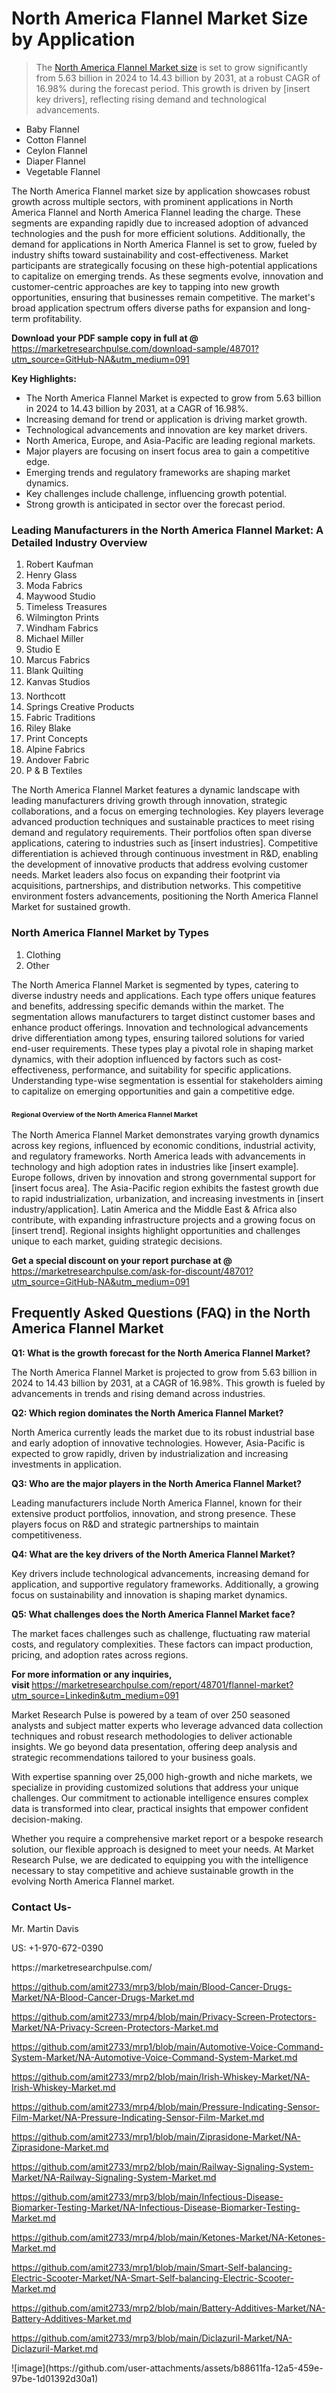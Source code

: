 <h1>North America Flannel Market&nbsp;Size by Application</h1><blockquote><p>The <a href="https://marketresearchpulse.com/download-sample/48701?utm_source=GitHub-NA&amp;utm_medium=091">North America Flannel Market size</a> is set to grow significantly from 5.63 billion in 2024 to 14.43 billion by 2031, at a robust CAGR of 16.98% during the forecast period. This growth is driven by [insert key drivers], reflecting rising demand and technological advancements.</p></blockquote><ul><li>Baby Flannel<li> Cotton Flannel<li> Ceylon Flannel<li> Diaper Flannel<li> Vegetable Flannel</li></ul><p>The North America Flannel market size by application showcases robust growth across multiple sectors, with prominent applications in North America Flannel and North America Flannel leading the charge. These segments are expanding rapidly due to increased adoption of advanced technologies and the push for more efficient solutions. Additionally, the demand for applications in North America Flannel is set to grow, fueled by industry shifts toward sustainability and cost-effectiveness. Market participants are strategically focusing on these high-potential applications to capitalize on emerging trends. As these segments evolve, innovation and customer-centric approaches are key to tapping into new growth opportunities, ensuring that businesses remain competitive. The market's broad application spectrum offers diverse paths for expansion and long-term profitability.</p><p><strong>Download your PDF sample copy in full at @ </strong><a href="https://marketresearchpulse.com/download-sample/48701?utm_source=GitHub-NA&amp;utm_medium=091">https://marketresearchpulse.com/download-sample/48701?utm_source=GitHub-NA&amp;utm_medium=091</a></p><p><strong>Key Highlights: </strong></p><ul><li>The North America Flannel Market is expected to grow from 5.63 billion in 2024 to 14.43 billion by 2031, at a CAGR of 16.98%.</li><li>Increasing demand for trend or application is driving market growth.</li><li>Technological advancements and innovation are key market drivers.</li><li>North America, Europe, and Asia-Pacific are leading regional markets.</li><li>Major players are focusing on insert focus area to gain a competitive edge.</li><li>Emerging trends and regulatory frameworks are shaping market dynamics.</li><li>Key challenges include challenge, influencing growth potential.</li><li>Strong growth is anticipated in sector over the forecast period.</li></ul><h3>Leading Manufacturers in the North America Flannel Market: A Detailed Industry Overview</h3><ol><li>Robert Kaufman</li><li>Henry Glass</li><li>Moda Fabrics</li><li>Maywood Studio</li><li>Timeless Treasures</li><li>Wilmington Prints</li><li>Windham Fabrics</li><li>Michael Miller</li><li>Studio E</li><li>Marcus Fabrics</li><li>Blank Quilting</li><li>Kanvas Studios</li><li>Northcott</li><li>Springs Creative Products</li><li>Fabric Traditions</li><li>Riley Blake</li><li>Print Concepts</li><li>Alpine Fabrics</li><li>Andover Fabric</li><li>P & B Textiles</li></ol><div class="flex max-w-full flex-col flex-grow"><div class="min-h-8 text-message flex w-full flex-col items-end gap-2 whitespace-normal break-words [.text-message+&amp;]:mt-5" dir="auto" data-message-author-role="assistant" data-message-id="fd8432e4-4910-450d-b182-61b7bfb0a01f" data-message-model-slug="gpt-4o"><div class="flex w-full flex-col gap-1 empty:hidden first:pt-[3px]"><div class="markdown prose w-full break-words dark:prose-invert light"><p>The North America Flannel Market features a dynamic landscape with leading manufacturers driving growth through innovation, strategic collaborations, and a focus on emerging technologies. Key players leverage advanced production techniques and sustainable practices to meet rising demand and regulatory requirements. Their portfolios often span diverse applications, catering to industries such as [insert industries]. Competitive differentiation is achieved through continuous investment in R&amp;D, enabling the development of innovative products that address evolving customer needs. Market leaders also focus on expanding their footprint via acquisitions, partnerships, and distribution networks. This competitive environment fosters advancements, positioning the North America Flannel Market for sustained growth.</p></div></div></div></div><h3>North America Flannel Market by Types</h3><ol><li>Clothing<li> Other</li></ol><div class="flex max-w-full flex-col flex-grow"><div class="min-h-8 text-message flex w-full flex-col items-end gap-2 whitespace-normal break-words [.text-message+&amp;]:mt-5" dir="auto" data-message-author-role="assistant" data-message-id="084470be-0bb7-4664-bddf-5156b4f41249" data-message-model-slug="gpt-4o-mini"><div class="flex w-full flex-col gap-1 empty:hidden first:pt-[3px]"><div class="markdown prose w-full break-words dark:prose-invert light"><p>The North America Flannel Market is segmented by types, catering to diverse industry needs and applications. Each type offers unique features and benefits, addressing specific demands within the market. The segmentation allows manufacturers to target distinct customer bases and enhance product offerings. Innovation and technological advancements drive differentiation among types, ensuring tailored solutions for varied end-user requirements. These types play a pivotal role in shaping market dynamics, with their adoption influenced by factors such as cost-effectiveness, performance, and suitability for specific applications. Understanding type-wise segmentation is essential for stakeholders aiming to capitalize on emerging opportunities and gain a competitive edge.</p></div></div></div></div><h3><span style="font-size: 11px;">Regional Overview of the North America Flannel Market</span></h3><div class="flex max-w-full flex-col flex-grow"><div class="min-h-8 text-message flex w-full flex-col items-end gap-2 whitespace-normal break-words [.text-message+&amp;]:mt-5" dir="auto" data-message-author-role="assistant" data-message-id="e9038762-ce64-4e30-91c9-9bd413514231" data-message-model-slug="gpt-4o-mini"><div class="flex w-full flex-col gap-1 empty:hidden first:pt-[3px]"><div class="markdown prose w-full break-words dark:prose-invert light"><p>The North America Flannel Market demonstrates varying growth dynamics across key regions, influenced by economic conditions, industrial activity, and regulatory frameworks. North America leads with advancements in technology and high adoption rates in industries like [insert example]. Europe follows, driven by innovation and strong governmental support for [insert focus area]. The Asia-Pacific region exhibits the fastest growth due to rapid industrialization, urbanization, and increasing investments in [insert industry/application]. Latin America and the Middle East &amp; Africa also contribute, with expanding infrastructure projects and a growing focus on [insert trend]. Regional insights highlight opportunities and challenges unique to each market, guiding strategic decisions.</p></div></div></div></div><p><strong>Get a special discount on your report purchase at @ </strong><a href="https://marketresearchpulse.com/ask-for-discount/48701?utm_source=GitHub-NA&amp;utm_medium=091">https://marketresearchpulse.com/ask-for-discount/48701?utm_source=GitHub-NA&amp;utm_medium=091</a></p><h2>Frequently Asked Questions (FAQ) in the North America Flannel Market</h2><p><strong>Q1: What is the growth forecast for the North America Flannel Market?</strong></p><p>The North America Flannel Market is projected to grow from 5.63 billion in 2024 to 14.43 billion by 2031, at a CAGR of 16.98%. This growth is fueled by advancements in trends and rising demand across industries.</p><p><strong>Q2: Which region dominates the North America Flannel Market?</strong></p><p>North America currently leads the market due to its robust industrial base and early adoption of innovative technologies. However, Asia-Pacific is expected to grow rapidly, driven by industrialization and increasing investments in application.</p><p><strong>Q3: Who are the major players in the North America Flannel Market?</strong></p><p>Leading manufacturers include North America Flannel, known for their extensive product portfolios, innovation, and strong presence. These players focus on R&amp;D and strategic partnerships to maintain competitiveness.</p><p><strong>Q4: What are the key drivers of the North America Flannel Market?</strong></p><p>Key drivers include technological advancements, increasing demand for application, and supportive regulatory frameworks. Additionally, a growing focus on sustainability and innovation is shaping market dynamics.</p><p><strong>Q5: What challenges does the North America Flannel Market face?</strong></p><p>The market faces challenges such as challenge, fluctuating raw material costs, and regulatory complexities. These factors can impact production, pricing, and adoption rates across regions.</p><p><strong>For more information or any inquiries, visit&nbsp;</strong><a href="https://marketresearchpulse.com/report/48701/flannel-market?utm_source=Linkedin&utm_medium=091">https://marketresearchpulse.com/report/48701/flannel-market?utm_source=Linkedin&utm_medium=091</a></p><p>Market Research Pulse is powered by a team of over 250 seasoned analysts and subject matter experts who leverage advanced data collection techniques and robust research methodologies to deliver actionable insights. We go beyond data presentation, offering deep analysis and strategic recommendations tailored to your business goals.</p><p>With expertise spanning over 25,000 high-growth and niche markets, we specialize in providing customized solutions that address your unique challenges. Our commitment to actionable intelligence ensures complex data is transformed into clear, practical insights that empower confident decision-making.</p><p>Whether you require a comprehensive market report or a bespoke research solution, our flexible approach is designed to meet your needs. At Market Research Pulse, we are dedicated to equipping you with the intelligence necessary to stay competitive and achieve sustainable growth in the evolving North America Flannel market.</p><h3><strong>Contact Us-</strong></h3><p>Mr. Martin Davis</p><p>US: +1-970-672-0390</p><p>https://marketresearchpulse.com/</p><p><a href="https://github.com/amit2733/mrp3/blob/main/Blood-Cancer-Drugs-Market/NA-Blood-Cancer-Drugs-Market.md">https://github.com/amit2733/mrp3/blob/main/Blood-Cancer-Drugs-Market/NA-Blood-Cancer-Drugs-Market.md</a></p><p><a href="https://github.com/amit2733/mrp4/blob/main/Privacy-Screen-Protectors-Market/NA-Privacy-Screen-Protectors-Market.md">https://github.com/amit2733/mrp4/blob/main/Privacy-Screen-Protectors-Market/NA-Privacy-Screen-Protectors-Market.md</a></p><p><a href="https://github.com/amit2733/mrp1/blob/main/Automotive-Voice-Command-System-Market/NA-Automotive-Voice-Command-System-Market.md">https://github.com/amit2733/mrp1/blob/main/Automotive-Voice-Command-System-Market/NA-Automotive-Voice-Command-System-Market.md</a></p><p><a href="https://github.com/amit2733/mrp2/blob/main/Irish-Whiskey-Market/NA-Irish-Whiskey-Market.md">https://github.com/amit2733/mrp2/blob/main/Irish-Whiskey-Market/NA-Irish-Whiskey-Market.md</a></p><p><a href="https://github.com/amit2733/mrp4/blob/main/Pressure-Indicating-Sensor-Film-Market/NA-Pressure-Indicating-Sensor-Film-Market.md">https://github.com/amit2733/mrp4/blob/main/Pressure-Indicating-Sensor-Film-Market/NA-Pressure-Indicating-Sensor-Film-Market.md</a></p><p><a href="https://github.com/amit2733/mrp1/blob/main/Ziprasidone-Market/NA-Ziprasidone-Market.md">https://github.com/amit2733/mrp1/blob/main/Ziprasidone-Market/NA-Ziprasidone-Market.md</a></p><p><a href="https://github.com/amit2733/mrp2/blob/main/Railway-Signaling-System-Market/NA-Railway-Signaling-System-Market.md">https://github.com/amit2733/mrp2/blob/main/Railway-Signaling-System-Market/NA-Railway-Signaling-System-Market.md</a></p><p><a href="https://github.com/amit2733/mrp3/blob/main/Infectious-Disease-Biomarker-Testing-Market/NA-Infectious-Disease-Biomarker-Testing-Market.md">https://github.com/amit2733/mrp3/blob/main/Infectious-Disease-Biomarker-Testing-Market/NA-Infectious-Disease-Biomarker-Testing-Market.md</a></p><p><a href="https://github.com/amit2733/mrp4/blob/main/Ketones-Market/NA-Ketones-Market.md">https://github.com/amit2733/mrp4/blob/main/Ketones-Market/NA-Ketones-Market.md</a></p><p><a href="https://github.com/amit2733/mrp1/blob/main/Smart-Self-balancing-Electric-Scooter-Market/NA-Smart-Self-balancing-Electric-Scooter-Market.md">https://github.com/amit2733/mrp1/blob/main/Smart-Self-balancing-Electric-Scooter-Market/NA-Smart-Self-balancing-Electric-Scooter-Market.md</a></p><p><a href="https://github.com/amit2733/mrp2/blob/main/Battery-Additives-Market/NA-Battery-Additives-Market.md">https://github.com/amit2733/mrp2/blob/main/Battery-Additives-Market/NA-Battery-Additives-Market.md</a></p><p><a href="https://github.com/amit2733/mrp3/blob/main/Diclazuril-Market/NA-Diclazuril-Market.md">https://github.com/amit2733/mrp3/blob/main/Diclazuril-Market/NA-Diclazuril-Market.md</a></p>
![image](https://github.com/user-attachments/assets/b88611fa-12a5-459e-97be-1d01392d30a1)
